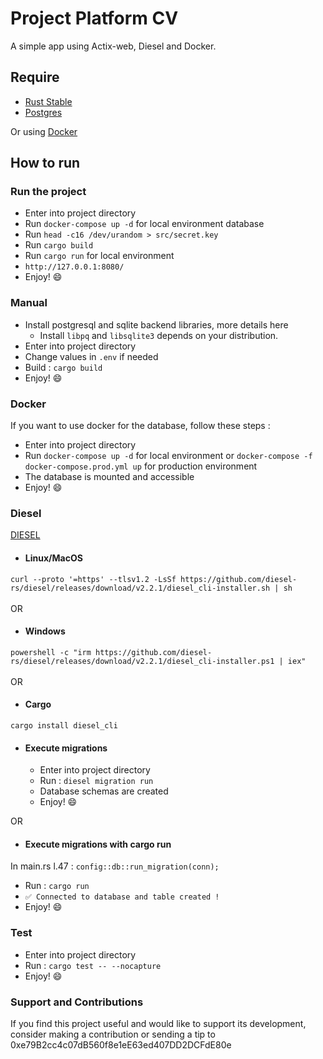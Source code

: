 # Project Platform CV
A simple app using Actix-web, Diesel and Docker.

## Require
- [Rust Stable](https://rustup.rs)
- [Postgres](https://www.postgresql.org/)

Or using [Docker](https://www.docker.com/)

## How to run
### Run the project
- Enter into project directory
- Run `docker-compose up -d` for local environment database
- Run `head -c16 /dev/urandom > src/secret.key`
- Run `cargo build`
- Run `cargo run` for local environment
- `http://127.0.0.1:8080/`
- Enjoy! 😄

### Manual
- Install postgresql and sqlite backend libraries, more details here
  - Install `libpq` and `libsqlite3` depends on your distribution.
- Enter into project directory
- Change values in `.env` if needed
- Build : `cargo build`
- Enjoy! 😄

### Docker
If you want to use docker for the database, follow these steps : 

- Enter into project directory
- Run `docker-compose up -d` for local environment
  or `docker-compose -f docker-compose.prod.yml up` for production environment
- The database is mounted and accessible
- Enjoy! 😄

### Diesel
[DIESEL](https://diesel.rs/)
- #### Linux/MacOS
`curl --proto '=https' --tlsv1.2 -LsSf https://github.com/diesel-rs/diesel/releases/download/v2.2.1/diesel_cli-installer.sh | sh`<br/><br/>
OR
- #### Windows
`powershell -c "irm https://github.com/diesel-rs/diesel/releases/download/v2.2.1/diesel_cli-installer.ps1 | iex"`<br/><br/>
OR
- #### Cargo
`cargo install diesel_cli`

- #### Execute migrations
  - Enter into project directory
  - Run : `diesel migration run`
  - Database schemas are created
  - Enjoy! 😄

OR
- #### Execute migrations with cargo run
In main.rs l.47 : `config::db::run_migration(conn);`
- Run : `cargo run`
- `✅ Connected to database and table created !`
- Enjoy! 😄

### Test
- Enter into project directory
- Run : `cargo test -- --nocapture`
- Enjoy! 😄

### Support and Contributions
If you find this project useful and would like to support its development, consider making a contribution or sending a tip to 0xe79B2cc4c07dB560f8e1eE63ed407DD2DCFdE80e
